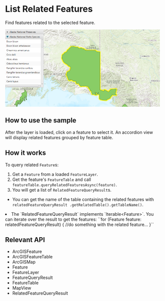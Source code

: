 # List Related Features

Find features related to the selected feature.

![](ListRelatedFeatures.png)

## How to use the sample

After the layer is loaded, click on a feature to select it. An accordion view will display related features 
grouped by feature table.

## How it works

To query related `Feature`s:

1.  Get a `Feature` from a loaded `FeatureLayer`.
2.  Get the feature's `FeatureTable` and call `featureTable.queryRelatedFeaturesAsync(feature)`.
3.  You will get a list of `RelatedFeatureQueryResult`s.
  
*   You can get the name of the table containing the related features with `relatedFeatureQueryResult
  .getRelatedTable().getTableName()`.
  <li>The `RelatedFeatureQueryResult` implements `Iterable&lt;Feature&gt;`. You can iterate over 
  the result to get the features:
  ``for (Feature feature: relatedFeatureQueryResult) {
  //do something with the related feature...
  }``

## Relevant API

*   ArcGISFeature
*   ArcGISFeatureTable
*   ArcGISMap
*   Feature
*   FeatureLayer
*   FeatureQueryResult
*   FeatureTable
*   MapView
*   RelatedFeatureQueryResult

